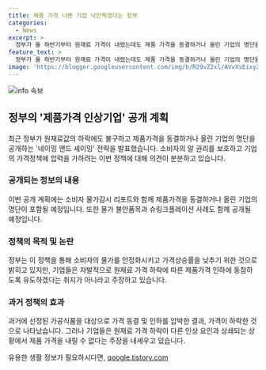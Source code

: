 ```yaml
---
title: 제품 가격 나쁜 기업 낙인찍겠다는 정부
categories:
  - News
excerpt: >
  정부가 올 하반기부터 원재료 가격이 내렸는데도 제품 가격을 동결하거나 올린 기업의 명단을 전격 공개할 계획이다. 소비자의 권리를 보호하고 물가 안정을 위한 조치인데, 기업들은 오히려 압박을 받는다는 우려가 나온다. 정부는 네이밍 앤드 셰이밍 전략으로 일정 기간마다 소비자 물가감시 리포트를 발표해 기업들을 감시할 예정이며, 이에 대한 지적도 제기되고 있다. 또한, 기업들은 지나치다고 주장하며 자발적으로 가격을 내릴 필요는 없다고 말하고 있다.
feature_text: >
  정부가 올 하반기부터 원재료 가격이 내렸는데도 제품 가격을 동결하거나 올린 기업의 명단을 전격 공개할 계획이다. 소비자의 권리를 보호하고 물가 안정을 위한 조치인데, 기업들은 오히려 압박을 받는다는 우려가 나온다. 정부는 네이밍 앤드 셰이밍 전략으로 일정 기간마다 소비자 물가감시 리포트를 발표해 기업들을 감시할 예정이며, 이에 대한 지적도 제기되고 있다. 또한, 기업들은 지나치다고 주장하며 자발적으로 가격을 내릴 필요는 없다고 말하고 있다.
image: 'https://blogger.googleusercontent.com/img/b/R29vZ2xl/AVvXsEixyZcFfHzMRdzZMjFBmAUKJYCLCGyLL1o632UiGVXcaFdKo_bkvkuCioo0uUKlGfBVcT3P84aROyZIXSBEx3Aw5nCQ3pTgDom1WDC4m8eifvWiAmWEEVb4x6G_l8C0QH225ldMjyaFvpxGEBGNO37VmDTDMHGhJPq73UglMfDca1-0aw/s1600/blogspot.png'
---
```


<p><img src="https://blogger.googleusercontent.com/img/b/R29vZ2xl/AVvXsEixyZcFfHzMRdzZMjFBmAUKJYCLCGyLL1o632UiGVXcaFdKo_bkvkuCioo0uUKlGfBVcT3P84aROyZIXSBEx3Aw5nCQ3pTgDom1WDC4m8eifvWiAmWEEVb4x6G_l8C0QH225ldMjyaFvpxGEBGNO37VmDTDMHGhJPq73UglMfDca1-0aw/s1600/blogspot.png" alt="info 속보" /></p>

<h2 data-ke-size="size26">정부의 '제품가격 인상기업' 공개 계획</h2>

<p data-ke-size="size16">최근 정부가 원재료값의 하락에도 불구하고 제품가격을 동결하거나 올린 기업의 명단을 공개하는 '네이밍 앤드 셰이밍' 전략을 발표했습니다. 소비자의 알 권리를 보호하고 기업의 가격정책에 압력을 가하려는 이번 정책에 대해 의견이 분분하고 있습니다.</p>

<h3 data-ke-size="size24">공개되는 정보의 내용</h3>

<p data-ke-size="size16">이번 공개 계획에는 소비자 물가감시 리포트와 함께 제품가격을 동결하거나 올린 기업의 명단이 포함될 예정입니다. 또한 물가 불안품목과 슈링크플레이션 사례도 함께 공개될 예정입니다.</p>

<h3 data-ke-size="size24">정책의 목적 및 논란</h3>

<p data-ke-size="size16">정부는 이 정책을 통해 소비자의 물가를 안정화시키고 가격상승률을 낮추기 위한 것으로 밝히고 있지만, 기업들은 자발적으로 원재료 가격 하락에 따른 제품가격 인하에 동참하도록 유도하겠다는 취지가 아니라고 주장하고 있습니다.</p>

<h3 data-ke-size="size24">과거 정책의 효과</h3>

<p data-ke-size="size16">과거에 선정된 가공식품을 대상으로 가격 동결 및 인하를 압박한 결과, 가격이 하락한 것으로 나타났습니다. 그러나 기업들은 원재료 가격 하락이 다른 인상 요인과 상쇄되는 상황에서 제품 가격을 내릴 수 없다는 주장을 내세우고 있습니다.</p>
유용한 생활 정보가 필요하시다면, <a href="https://qoogle.tistory.com" rel="dofollow">qoogle.tistory.com</a>


